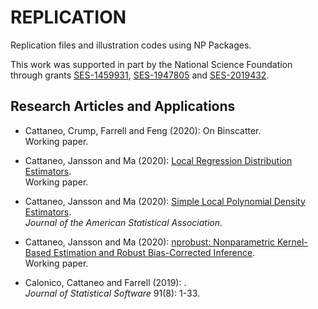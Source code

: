 # REPLICATION

Replication files and illustration codes using NP Packages.

This work was supported in part by the National Science Foundation through grants [SES-1459931](https://www.nsf.gov/awardsearch/showAward?AWD_ID=1459931), [SES-1947805](https://www.nsf.gov/awardsearch/showAward?AWD_ID=1947805) and [SES-2019432](https://www.nsf.gov/awardsearch/showAward?AWD_ID=2019432).

## Research Articles and Applications

- Cattaneo, Crump, Farrell and Feng (2020): On Binscatter.<br>
Working paper.

- Cattaneo, Jansson and Ma (2020): [Local Regression Distribution Estimators](https://github.com/rdpackages-replication/CJM_2020_JOE).<br>
Working paper.

- Cattaneo, Jansson and Ma (2020): [Simple Local Polynomial Density Estimators](https://github.com/rdpackages-replication/CJM_2020_JASA).<br>
_Journal of the American Statistical Association_.

- Cattaneo, Jansson and Ma (2020): [nprobust: Nonparametric Kernel-Based Estimation and Robust Bias-Corrected Inference](https://github.com/rdpackages-replication/CJM_2020_JASA).<br>
Working paper.

- Calonico, Cattaneo and Farrell (2019): [](https://github.com/rdpackages-replication/CCF_2019_JSS).<br>
_Journal of Statistical Software_ 91(8): 1-33.

<br><br>
